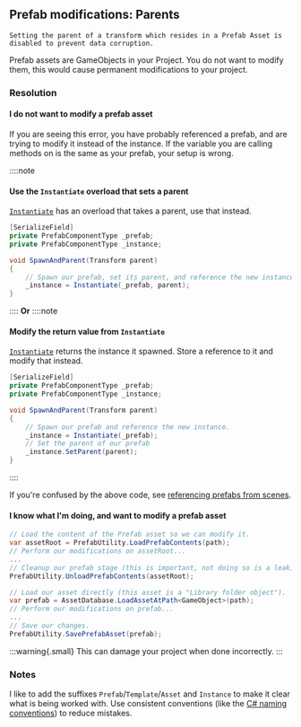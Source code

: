 ## Prefab modifications: Parents
```
Setting the parent of a transform which resides in a Prefab Asset is disabled to prevent data corruption.
```

Prefab assets are GameObjects in your Project. You do not want to modify them, this would cause permanent modifications to your project.

### Resolution
#### I do not want to modify a prefab asset
If you are seeing this error, you have probably referenced a prefab, and are trying to modify it instead of the instance.
If the variable you are calling methods on is the same as your prefab, your setup is wrong.

::::note
#### Use the `Instantiate` overload that sets a parent
[`Instantiate`](https://docs.unity3d.com/ScriptReference/Object.Instantiate.html) has an overload that takes a parent, use that instead.

```csharp
[SerializeField]
private PrefabComponentType _prefab;
private PrefabComponentType _instance;

void SpawnAndParent(Transform parent)
{
    // Spawn our prefab, set its parent, and reference the new instance.
    _instance = Instantiate(_prefab, parent);
}
```

::::
**Or**
::::note
#### Modify the return value from `Instantiate`
[`Instantiate`](https://docs.unity3d.com/ScriptReference/Object.Instantiate.html) returns the instance it spawned. Store a reference to it and modify that instead.
```csharp
[SerializeField]
private PrefabComponentType _prefab;
private PrefabComponentType _instance;

void SpawnAndParent(Transform parent)
{
    // Spawn our prefab and reference the new instance.
    _instance = Instantiate(_prefab);
    // Set the parent of our prefab
    _instance.SetParent(parent);
}
```

::::

If you're confused by the above code, see [referencing prefabs from scenes](../Programming/References/References%20To%20Prefabs.md).

#### I know what I'm doing, and want to modify a prefab asset

```csharp
// Load the content of the Prefab asset so we can modify it.
var assetRoot = PrefabUtility.LoadPrefabContents(path);
// Perform our modifications on assetRoot...
...
// Cleanup our prefab stage (this is important, not doing so is a leak).
PrefabUtility.UnloadPrefabContents(assetRoot);
```

```csharp
// Load our asset directly (this asset is a "Library folder object").
var prefab = AssetDatabase.LoadAssetAtPath<GameObject>(path);
// Perform our modifications on prefab...
...
// Save our changes.
PrefabUtility.SavePrefabAsset(prefab);
```

:::warning{.small}
This can damage your project when done incorrectly.
:::

### Notes
I like to add the suffixes `Prefab`/`Template`/`Asset` and `Instance` to make it clear what is being worked with.
Use consistent conventions (like the [C# naming conventions](https://learn.microsoft.com/en-us/dotnet/csharp/fundamentals/coding-style/identifier-names#naming-conventions)) to reduce mistakes.
